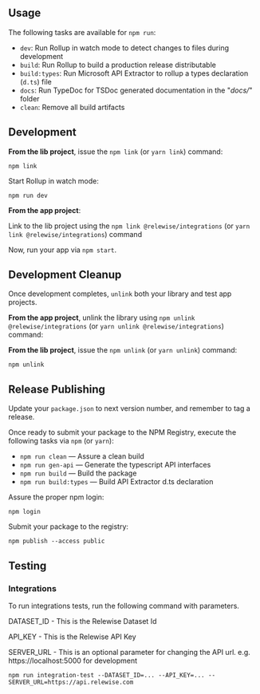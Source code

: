 ## Usage

The following tasks are available for `npm run`:

- `dev`: Run Rollup in watch mode to detect changes to files during development
- `build`: Run Rollup to build a production release distributable
- `build:types`: Run Microsoft API Extractor to rollup a types declaration (`d.ts`) file 
- `docs`: Run TypeDoc for TSDoc generated documentation in the "*docs/*" folder
- `clean`: Remove all build artifacts

## Development

**From the lib project**, issue the `npm link` (or `yarn link`) command:

```
npm link
```

Start Rollup in watch mode:

```
npm run dev
```

**From the app project**:

Link to the lib project using the `npm link @relewise/integrations` (or `yarn link @relewise/integrations`) command

Now, run your app via `npm start`.

## Development Cleanup

Once development completes, `unlink` both your library and test app projects.

**From the app project**, unlink the library using `npm unlink @relewise/integrations` (or `yarn unlink @relewise/integrations`) command:

**From the lib project**, issue the `npm unlink` (or `yarn unlink`) command:

```
npm unlink
```

## Release Publishing

Update your `package.json` to next version number, and remember to tag a release.

Once ready to submit your package to the NPM Registry, execute the following tasks via `npm` (or `yarn`):

- `npm run clean` &mdash; Assure a clean build
- `npm run gen-api` &mdash; Generate the typescript API interfaces
- `npm run build` &mdash; Build the package
- `npm run build:types` &mdash; Build API Extractor d.ts declaration

Assure the proper npm login:

```
npm login
```

Submit your package to the registry:

```
npm publish --access public
```

## Testing

### Integrations

To run integrations tests, run the following command with parameters.

DATASET_ID - This is the Relewise Dataset Id

API_KEY - This is the Relewise API Key

SERVER_URL - This is an optional parameter for changing the API url. e.g. https://localhost:5000 for development


    npm run integration-test --DATASET_ID=... --API_KEY=... --SERVER_URL=https://api.relewise.com

